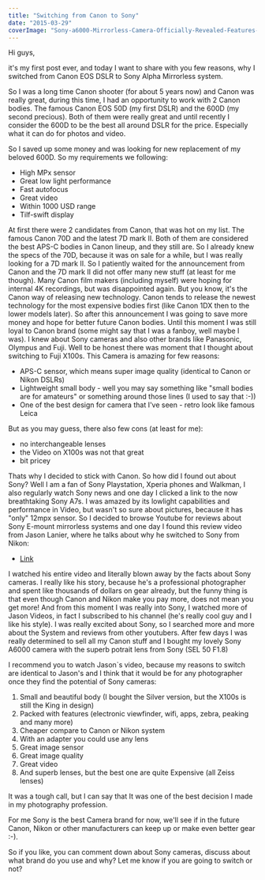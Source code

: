 ```yaml
---
title: "Switching from Canon to Sony"
date: "2015-03-29"
coverImage: "Sony-a6000-Mirrorless-Camera-Officially-Revealed-Features-World-s-Fastest-AF-426154-4.jpg"
---
```


Hi guys,

it's my first post ever, and today I want to share with you few reasons, why I switched from Canon EOS DSLR to Sony Alpha Mirrorless system.

So I was a long time Canon shooter (for about 5 years now) and Canon was really great, during this time, I had an opportunity to work with 2 Canon bodies. The famous Canon EOS 50D (my first DSLR) and the 600D (my second precious). Both of them were really great and until recently I consider the 600D to be the best all around DSLR for the price. Especially what it can do for photos and video.

So I saved up some money and was looking for new replacement of my beloved 600D. So my requirements we following:

- High MPx sensor
- Great low light performance
- Fast autofocus
- Great video
- Within 1000 USD range
- Tilf-swift display

At first there were 2 candidates from Canon, that was hot on my list. The famous Canon 70D and the latest 7D mark II. Both of them are considered the best APS-C bodies in Canon lineup, and they still are. So I already knew the specs of the 70D, because it was on sale for a while, but I was really looking for a 7D mark II. So I patiently waited for the announcement from Canon and the 7D mark II did not offer many new stuff (at least for me though). Many Canon film makers (including myself) were hoping for internal 4K recordings, but was disappointed again. But you know, it's the Canon way of releasing new technology. Canon tends to release the newest technology for the most expensive bodies first (like Canon 1DX then to the lower models later). So after this announcement I was going to save more money and hope for better future Canon bodies. Until this moment I was still loyal to Canon brand (some might say that I was a fanboy, well maybe I was). I knew about Sony cameras and also other brands like Panasonic, Olympus and Fuji. Well to be honest there was moment that I thought about switching to Fuji X100s. This Camera is amazing for few reasons:

- APS-C sensor, which means super image quality (identical to Canon or Nikon DSLRs)
- Lightweight small body - well you may say something like "small bodies are for amateurs" or something around those lines (I used to say that :-))
- One of the best design for camera that I've seen - retro look like famous Leica

But as you may guess, there also few cons (at least for me):

- no interchangeable lenses
- the Video on X100s was not that great
- bit pricey

Thats why I decided to stick with Canon. So how did I found out about Sony? Well I am a fan of Sony Playstation, Xperia phones and Walkman, I also regularly watch Sony news and one day I clicked a link to the now breathtaking Sony A7s. I was amazed by its lowlight capabilities and performance in Video, but wasn't so sure about pictures, because it has "only" 12mpx sensor. So I decided to browse Youtube for reviews about Sony E-mount mirrorless systems and one day I found this review video from Jason Lanier, where he talks about why he switched to Sony from Nikon:

- [Link](https://www.youtube.com/watch?v=7wM_5nROeaw "10 reasons to switch to Sony")

I watched his entire video and literally blown away by the facts about Sony cameras. I really like his story, because he's a professional photographer and spent like thousands of dollars on gear already, but the funny thing is that even though Canon and Nikon make you pay more, does not mean you get more! And from this moment I was really into Sony, I watched more of Jason Videos, in fact I subscribed to his channel (he's really cool guy and I like his style). I was really excited about Sony, so I searched more and more about the System and reviews from other youtubers. After few days I was really determined to sell all my Canon stuff and I bought my lovely Sony A6000 camera with the superb potrait lens from Sony (SEL 50 F1.8)

I recommend you to watch Jason\`s video, because my reasons to switch are identical to Jason's and I think that it would be for any photographer once they find the potential of Sony cameras:

1. Small and beautiful body (I bought the Silver version, but the X100s is still the King in design)
2. Packed with features (electronic viewfinder, wifi, apps, zebra, peaking and many more)
3. Cheaper compare to Canon or Nikon system
4. With an adapter you could use any lens
5. Great image sensor
6. Great image quality
7. Great video
8. And superb lenses, but the best one are quite Expensive (all Zeiss lenses)

It was a tough call, but I can say that It was one of the best decision I made in my photography profession.

For me Sony is the best Camera brand for now, we'll see if in the future Canon, Nikon or other manufacturers can keep up or make even better gear :-).

So if you like, you can comment down about Sony cameras, discuss about what brand do you use and why? Let me know if you are going to switch or not?

